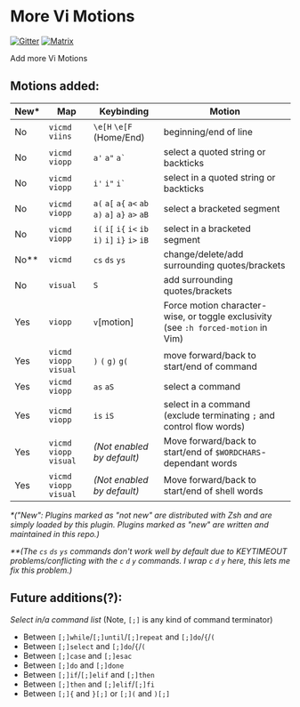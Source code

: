 # More Vi Motions

[![Gitter](https://badges.gitter.im/zsh-vi-more/community.svg)](https://gitter.im/zsh-vi-more/community?utm_source=badge&utm_medium=badge&utm_campaign=pr-badge)
[![Matrix](https://img.shields.io/matrix/zsh-vi-more_community:gitter.im)](https://matrix.to/#/#zsh-vi-more_community:gitter.im)

Add more Vi Motions

## Motions added:


| New\* | Map | Keybinding | Motion |
| --- | --- | --- | --- |
| No | `vicmd` `viins` | `\e[H` `\e[F` (Home/End) | beginning/end of line |
| No | `vicmd` `viopp` | `a'` `a"` ```a` ``` | select a quoted string or backticks |
| No | `vicmd` `viopp` | `i'` `i"` ```i` ``` | select in a quoted string or backticks |
| No | `vicmd` `viopp` | `a(` `a[` `a{` `a<` `ab` `a)` `a]` `a}` `a>` `aB` | select a bracketed segment |
| No | `vicmd` `viopp` | `i(` `i[` `i{` `i<` `ib` `i)` `i]` `i}` `i>` `iB` | select in a bracketed segment |
| No\*\* | `vicmd` | `cs` `ds` `ys` | change/delete/add surrounding quotes/brackets |
| No | `visual` | `S` | add surrounding quotes/brackets |
| Yes | `viopp` | `v`[motion] | Force motion character-wise, or toggle exclusivity (see `:h forced-motion` in Vim) |
| Yes | `vicmd` `viopp` `visual` | `)` `(` `g)` `g(` | move forward/back to start/end of command |
| Yes | `vicmd` `viopp` | `as` `aS` | select a command |
| Yes | `vicmd` `viopp` | `is` `iS` | select in a command (exclude terminating `;` and control flow words) |
| Yes | `vicmd` `viopp` `visual` | _(Not enabled by default)_ | Move forward/back to start/end of `$WORDCHARS`-dependant words |
| Yes | `vicmd` `viopp` `visual` | _(Not enabled by default)_ | Move forward/back to start/end of shell words |

_\*("New": Plugins marked as "not new" are distributed with Zsh and are simply loaded by this plugin.
Plugins marked as "new" are written and maintained in this repo.)_

_\*\*(The `cs` `ds` `ys` commands don't work well by default due to KEYTIMEOUT problems/conflicting with the `c` `d` `y` commands. I wrap `c` `d` `y` here, this lets me fix this problem.)_

## Future additions(?):

*Select in/a command list* (Note, `[;]` is any kind of command terminator)

- Between `[;]while`/`[;]until`/`[;]repeat` and `[;]do`/`{`/`(`
- Between `[;]select` and `[;]do`/`{`/`(`
- Between `[;]case` and `[;]esac`
- Between `[;]do` and `[;]done`
- Between `[;]if`/`[;]elif` and `[;]then`
- Between `[;]then` and `[;]elif`/`[;]fi`
- Between `[;]{` and `}[;]` or `[;](` and `)[;]`


